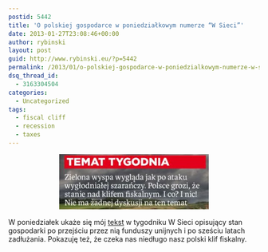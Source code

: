 ```yaml
---
postid: 5442
title: 'O polskiej gospodarce w poniedziałkowym numerze “W Sieci”'
date: 2013-01-27T23:08:46+00:00
author: rybinski
layout: post
guid: http://www.rybinski.eu/?p=5442
permalink: /2013/01/o-polskiej-gospodarce-w-poniedzialkowym-numerze-w-sieci/
dsq_thread_id:
  - 3163304504
categories:
  - Uncategorized
tags:
  - fiscal cliff
  - recession
  - taxes
---
```

<p style="text-align: center;">
  <a href="/uploads/2013/01/W-Sieci.jpg"><img class="size-medium wp-image-5444 aligncenter" title="W-Sieci" src="/uploads/2013/01/W-Sieci-300x111.jpg" alt="" width="300" height="111" /></a>
</p>

W poniedziałek ukaże się mój [tekst](http://www.stefczyk.info/publicystyka/opinie/w-najnowszym-numerze-w-sieci,6546487834) w tygodniku W Sieci opisujący stan gospodarki po przejściu przez nią funduszy unijnych i po sześciu latach zadłużania. Pokazuję też, że czeka nas niedługo nasz polski klif fiskalny.

